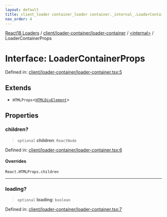 ```yaml
---
layout: default
title: client_loader container_loader container._internal_.LoaderContainerProps
nav_order: 4
---
```


[React18 Loaders](../modules.md) / [client/loader-container/loader-container](../modules/client_loader-container_loader-container.md) / [\<internal\>](../modules/client_loader-container_loader-container._internal_.md) / LoaderContainerProps

# Interface: LoaderContainerProps

Defined in: [client/loader-container/loader-container.tsx:5](https://github.com/react18-tools/turborepo-template/blob/0b2101a963fc4d82dd719d3ab54362135afb68ad/lib/src/client/loader-container/loader-container.tsx#L5)

## Extends

- `HTMLProps`\<[`HTMLDivElement`](https://developer.mozilla.org/docs/Web/API/HTMLDivElement)\>

## Properties

### children?

> `optional` **children**: `ReactNode`

Defined in: [client/loader-container/loader-container.tsx:6](https://github.com/react18-tools/turborepo-template/blob/0b2101a963fc4d82dd719d3ab54362135afb68ad/lib/src/client/loader-container/loader-container.tsx#L6)

#### Overrides

`React.HTMLProps.children`

---

### loading?

> `optional` **loading**: `boolean`

Defined in: [client/loader-container/loader-container.tsx:7](https://github.com/react18-tools/turborepo-template/blob/0b2101a963fc4d82dd719d3ab54362135afb68ad/lib/src/client/loader-container/loader-container.tsx#L7)
